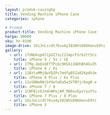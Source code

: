```yaml
---
layout: produk-casinghp
title: Vending Machine iPhone Case
categories: iphone

# Produk
product-title: Vending Machine iPhone Case
harga: 90000
sku: hn-0190
image-drive: 1UiJnLsrdt76uxAyIB2WVsD86HanvE9tc
gallery:
  - url: 1fUNUkup8lCpGZ7sLC22mprFSrb2tt5Cs
    title: iPhone 5 / 5s / SE
  - url: 1TMq-deQsbEfTPcQc9HSb13ADhBhAGvZh
    title: iPhone 6 / 6s
  - url: 11BztaMMjQwYQZPs7mdfgB5Za8IKpdh1m
    title: iPhone 6 Plus / 6s Plus
  - url: 11xSNNeRWjbY6wtwOa5w3V7BYjr6ogB-e
    title: iPhone 7 / 8
  - url: 1CWFBjcOJndnWPejAM_M68ovEpzryuYtu
    title: iPhone 7 Plus / 8 Plus
  - url: 1UiJnLsrdt76uxAyIB2WVsD86HanvE9tc
    title: iPhone X
---
```

